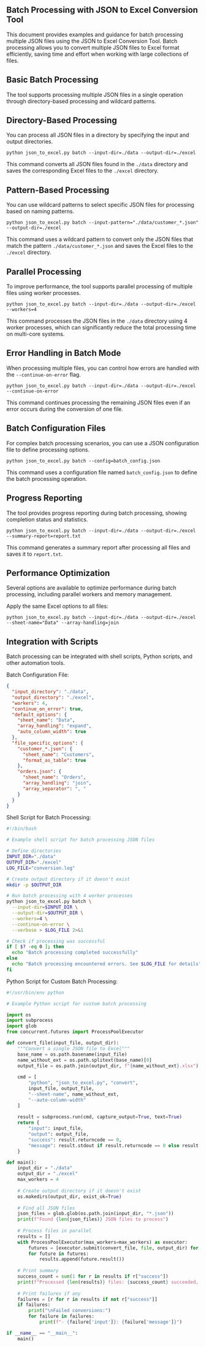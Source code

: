 ## Batch Processing with JSON to Excel Conversion Tool

This document provides examples and guidance for batch processing multiple JSON files using the JSON to Excel Conversion Tool. Batch processing allows you to convert multiple JSON files to Excel format efficiently, saving time and effort when working with large collections of files.

## Basic Batch Processing

The tool supports processing multiple JSON files in a single operation through directory-based processing and wildcard patterns.

## Directory-Based Processing

You can process all JSON files in a directory by specifying the input and output directories.

```
python json_to_excel.py batch --input-dir=./data --output-dir=./excel
```

This command converts all JSON files found in the `./data` directory and saves the corresponding Excel files to the `./excel` directory.

## Pattern-Based Processing

You can use wildcard patterns to select specific JSON files for processing based on naming patterns.

```
python json_to_excel.py batch --input-pattern="./data/customer_*.json" --output-dir=./excel
```

This command uses a wildcard pattern to convert only the JSON files that match the pattern `./data/customer_*.json` and saves the Excel files to the `./excel` directory.

## Parallel Processing

To improve performance, the tool supports parallel processing of multiple files using worker processes.

```
python json_to_excel.py batch --input-dir=./data --output-dir=./excel --workers=4
```

This command processes the JSON files in the `./data` directory using 4 worker processes, which can significantly reduce the total processing time on multi-core systems.

## Error Handling in Batch Mode

When processing multiple files, you can control how errors are handled with the `--continue-on-error` flag.

```
python json_to_excel.py batch --input-dir=./data --output-dir=./excel --continue-on-error
```

This command continues processing the remaining JSON files even if an error occurs during the conversion of one file.

## Batch Configuration Files

For complex batch processing scenarios, you can use a JSON configuration file to define processing options.

```
python json_to_excel.py batch --config=batch_config.json
```

This command uses a configuration file named `batch_config.json` to define the batch processing operation.

## Progress Reporting

The tool provides progress reporting during batch processing, showing completion status and statistics.

```
python json_to_excel.py batch --input-dir=./data --output-dir=./excel --summary-report=report.txt
```

This command generates a summary report after processing all files and saves it to `report.txt`.

## Performance Optimization

Several options are available to optimize performance during batch processing, including parallel workers and memory management.

Apply the same Excel options to all files:

```
python json_to_excel.py batch --input-dir=./data --output-dir=./excel --sheet-name="Data" --array-handling=join
```

## Integration with Scripts

Batch processing can be integrated with shell scripts, Python scripts, and other automation tools.

Batch Configuration File:

```json
{
  "input_directory": "./data",
  "output_directory": "./excel",
  "workers": 4,
  "continue_on_error": true,
  "default_options": {
    "sheet_name": "Data",
    "array_handling": "expand",
    "auto_column_width": true
  },
  "file_specific_options": {
    "customer_*.json": {
      "sheet_name": "Customers",
      "format_as_table": true
    },
    "orders.json": {
      "sheet_name": "Orders",
      "array_handling": "join",
      "array_separator": ", "
    }
  }
}
```

Shell Script for Batch Processing:

```bash
#!/bin/bash

# Example shell script for batch processing JSON files

# Define directories
INPUT_DIR="./data"
OUTPUT_DIR="./excel"
LOG_FILE="conversion.log"

# Create output directory if it doesn't exist
mkdir -p $OUTPUT_DIR

# Run batch processing with 4 worker processes
python json_to_excel.py batch \
  --input-dir=$INPUT_DIR \
  --output-dir=$OUTPUT_DIR \
  --workers=4 \
  --continue-on-error \
  --verbose > $LOG_FILE 2>&1

# Check if processing was successful
if [ $? -eq 0 ]; then
  echo "Batch processing completed successfully"
else
  echo "Batch processing encountered errors. See $LOG_FILE for details"
fi
```

Python Script for Custom Batch Processing:

```python
#!/usr/bin/env python

# Example Python script for custom batch processing

import os
import subprocess
import glob
from concurrent.futures import ProcessPoolExecutor

def convert_file(input_file, output_dir):
    """Convert a single JSON file to Excel"""
    base_name = os.path.basename(input_file)
    name_without_ext = os.path.splitext(base_name)[0]
    output_file = os.path.join(output_dir, f"{name_without_ext}.xlsx")
    
    cmd = [
        "python", "json_to_excel.py", "convert",
        input_file, output_file,
        "--sheet-name", name_without_ext,
        "--auto-column-width"
    ]
    
    result = subprocess.run(cmd, capture_output=True, text=True)
    return {
        "input": input_file,
        "output": output_file,
        "success": result.returncode == 0,
        "message": result.stdout if result.returncode == 0 else result.stderr
    }

def main():
    input_dir = "./data"
    output_dir = "./excel"
    max_workers = 4
    
    # Create output directory if it doesn't exist
    os.makedirs(output_dir, exist_ok=True)
    
    # Find all JSON files
    json_files = glob.glob(os.path.join(input_dir, "*.json"))
    print(f"Found {len(json_files)} JSON files to process")
    
    # Process files in parallel
    results = []
    with ProcessPoolExecutor(max_workers=max_workers) as executor:
        futures = [executor.submit(convert_file, file, output_dir) for file in json_files]
        for future in futures:
            results.append(future.result())
    
    # Print summary
    success_count = sum(1 for r in results if r["success"])
    print(f"Processed {len(results)} files: {success_count} succeeded, {len(results) - success_count} failed")
    
    # Print failures if any
    failures = [r for r in results if not r["success"]]
    if failures:
        print("\nFailed conversions:")
        for failure in failures:
            print(f"- {failure['input']}: {failure['message']}")

if __name__ == "__main__":
    main()